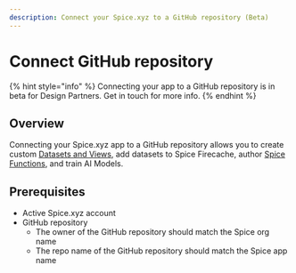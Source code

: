 ```yaml
---
description: Connect your Spice.xyz to a GitHub repository (Beta)
---
```


# Connect GitHub repository

{% hint style="info" %}
Connecting your app to a GitHub repository is in beta for Design Partners. Get in touch for more info.
{% endhint %}

## Overview

Connecting your Spice.xyz app to a GitHub repository allows you to create custom [Datasets and Views](datasets-and-views.md), add datasets to Spice Firecache, author [Spice Functions](spice-functions.md), and train AI Models.

## Prerequisites

* Active Spice.xyz account
* GitHub repository
  * The owner of the GitHub repository should match the Spice org name
  * The repo name of the GitHub repository should match the Spice app name







